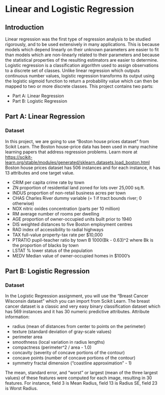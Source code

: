 # Linear and Logistic Regression 
## Introduction
Linear regression was the first type of regression analysis to be studied rigorously, and to be
used extensively in many applications. This is because models which depend linearly on
their unknown parameters are easier to fit than models which are non-linearly related to their
parameters and because the statistical properties of the resulting estimators are easier to
determine.
Logistic regression is a classification algorithm used to assign observations to a discrete set
of classes. Unlike linear regression which outputs continuous number values, logistic
regression transforms its output using the logistic sigmoid function to return a probability
value which can then be mapped to two or more discrete classes.
This project contains two parts:
- Part A: Linear Regression
- Part B: Logistic Regression

## Part A: Linear Regression
### Dataset
In this project, we are going to use “Boston house prices dataset” from Scikit Learn. The
Boston house-price data has been used in many machine learning papers that address
regression problems. Learn more at https://scikit-learn.org/stable/modules/generated/sklearn.datasets.load_boston.html
Boston house prices dataset has 506 instances and for each instance, it has 13 attributes
and one target value.
- CRIM per capita crime rate by town
- ZN proportion of residential land zoned for lots over 25,000 sq.ft.
- INDUS proportion of non-retail business acres per town
- CHAS Charles River dummy variable (= 1 if tract bounds river; 0 otherwise)
- NOX nitric oxides concentration (parts per 10 million)
- RM average number of rooms per dwelling
- AGE proportion of owner-occupied units built prior to 1940
- DIS weighted distances to five Boston employment centres
- RAD index of accessibility to radial highways
- TAX full-value property-tax rate per $10,000
- PTRATIO pupil-teacher ratio by town B 1000(Bk - 0.63)^2 where Bk is the proportion of blacks by town
- LSTAT % lower status of the population
- MEDV Median value of owner-occupied homes in $1000’s

## Part B: Logistic Regression
### Dataset
In the Logistic Regression assignment, you will use the “Breast Cancer Wisconsin dataset”
which you can import from Scikit Learn. The breast cancer dataset is a classic and very easy
binary classification dataset which has 569 instances and it has 30 numeric predictive
attributes.
Attribute information:
* radius (mean of distances from center to points on the perimeter)
* texture (standard deviation of gray-scale values)
* perimeter area
* smoothness (local variation in radius lengths)
* compactness (perimeter^2 / area - 1.0)
* concavity (severity of concave portions of the contour)
* concave points (number of concave portions of the contour)
* symmetry fractal dimension (“coastline approximation” - 1)

The mean, standard error, and “worst” or largest (mean of the three largest values) of these
features were computed for each image, resulting in 30 features. For instance, field 3 is Mean
Radius, field 13 is Radius SE, field 23 is Worst Radius.
